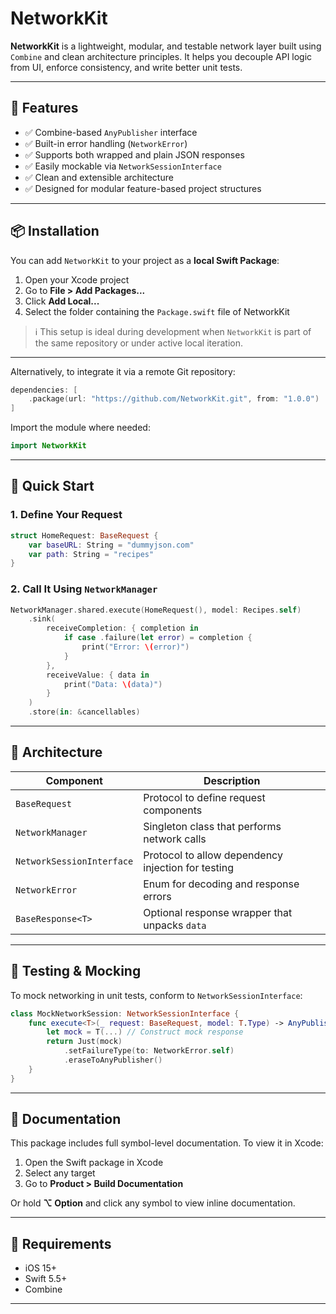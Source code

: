 # NetworkKit

**NetworkKit** is a lightweight, modular, and testable network layer built using `Combine` and clean architecture principles.
It helps you decouple API logic from UI, enforce consistency, and write better unit tests.

---

## 🔧 Features

- ✅ Combine-based `AnyPublisher` interface
- ✅ Built-in error handling (`NetworkError`)
- ✅ Supports both wrapped and plain JSON responses
- ✅ Easily mockable via `NetworkSessionInterface`
- ✅ Clean and extensible architecture
- ✅ Designed for modular feature-based project structures

---

## 📦 Installation

You can add `NetworkKit` to your project as a **local Swift Package**:

1. Open your Xcode project
2. Go to **File > Add Packages...**
3. Click **Add Local...**
4. Select the folder containing the `Package.swift` file of NetworkKit

> ℹ️ This setup is ideal during development when `NetworkKit` is part of the same repository or under active local iteration.

---

Alternatively, to integrate it via a remote Git repository:

```swift
dependencies: [
    .package(url: "https://github.com/NetworkKit.git", from: "1.0.0")
]
```

Import the module where needed:

```swift
import NetworkKit
```

---

## 🚀 Quick Start

### 1. Define Your Request

```swift
struct HomeRequest: BaseRequest {
    var baseURL: String = "dummyjson.com"
    var path: String = "recipes"
}
```

### 2. Call It Using `NetworkManager`

```swift
NetworkManager.shared.execute(HomeRequest(), model: Recipes.self)
    .sink(
        receiveCompletion: { completion in
            if case .failure(let error) = completion {
                print("Error: \(error)")
            }
        },
        receiveValue: { data in
            print("Data: \(data)")
        }
    )
    .store(in: &cancellables)
```

---

## 🧱 Architecture

| Component | Description |
|-----------|-------------|
| `BaseRequest` | Protocol to define request components |
| `NetworkManager` | Singleton class that performs network calls |
| `NetworkSessionInterface` | Protocol to allow dependency injection for testing |
| `NetworkError` | Enum for decoding and response errors |
| `BaseResponse<T>` | Optional response wrapper that unpacks `data` |

---

## 🧪 Testing & Mocking

To mock networking in unit tests, conform to `NetworkSessionInterface`:

```swift
class MockNetworkSession: NetworkSessionInterface {
    func execute<T>(_ request: BaseRequest, model: T.Type) -> AnyPublisher<T, NetworkError> where T : Decodable {
        let mock = T(...) // Construct mock response
        return Just(mock)
            .setFailureType(to: NetworkError.self)
            .eraseToAnyPublisher()
    }
}
```

---

## 📝 Documentation

This package includes full symbol-level documentation.
To view it in Xcode:

1. Open the Swift package in Xcode
2. Select any target
3. Go to **Product > Build Documentation**

Or hold **⌥ Option** and click any symbol to view inline documentation.

---

## 📱 Requirements

- iOS 15+
- Swift 5.5+
- Combine

---
